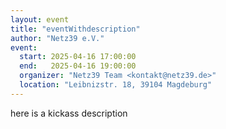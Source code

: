 ```yaml
---
layout: event
title: "eventWithdescription"
author: "Netz39 e.V." 
event:
  start: 2025-04-16 17:00:00 
  end:   2025-04-16 19:00:00 
  organizer: "Netz39 Team <kontakt@netz39.de>" 
  location: "Leibnizstr. 18, 39104 Magdeburg"
---
```

<!-- event imported from discord manual changes may be overwritten -->
here is a kickass description